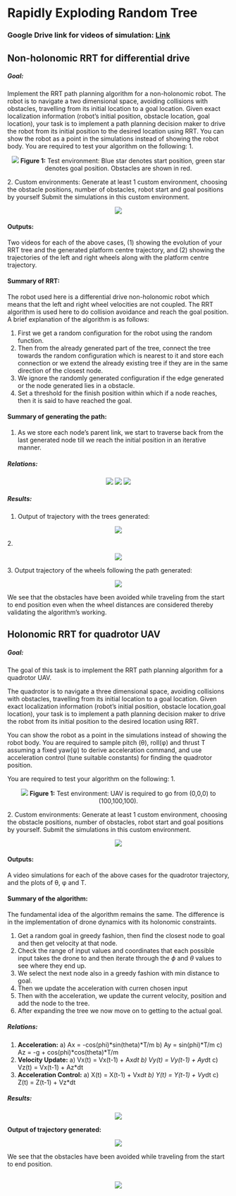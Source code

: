 # Rapidly Exploding Random Tree


### Google Drive link for videos of simulation: [Link](https://drive.google.com/drive/folders/1G4tYQBkde1AEr6it_nONotADi-ubwWYN?usp=sharing)

## Non-holonomic RRT for differential drive

##### Goal:
Implement the RRT path planning algorithm for a non-holonomic robot.
    The robot is to navigate a two dimensional space, avoiding collisions with obstacles, travelling from its initial location to a goal location. Given exact localization information (robot’s initial position, obstacle location, goal location), your task is to implement a path planning decision maker to drive the robot from its initial position to the desired location using RRT. You can show the robot as a point in the simulations instead of showing the robot body. 
    You are required to test your algorithm on the following:
    1. 
    <p align="center">
        <img src="images/TestEnvQ1.png"/>
         <b>Figure 1:</b> Test environment: Blue star denotes start position, green star denotes goal position. Obstacles are shown in red.
    </p>
 2. Custom environments: Generate at least 1 custom environment, choosing the obstacle positions, number of obstacles, robot start and goal positions by yourself Submit the simulations in this custom environment.
<p align="center">
        <img src="images/CustomEnv.png"/>
</p>
   
#### Outputs:
Two videos for each of the above cases, (1) showing the evolution of your RRT tree and the generated platform centre trajectory, and (2) showing the trajectories of the left and right wheels along with the platform centre trajectory.


#### Summary of RRT: 
The robot used here is a differential drive non-holonomic robot which means that the left and right wheel velocities are not coupled. The RRT algorithm is used here to do collision avoidance and reach the goal position. A brief explanation of the algorithm is as follows:
1. First we get a random configuration for the robot using the random function.
2. Then from the already generated part of the tree, connect the tree towards the random configuration which is nearest to it and store each connection or we extend the already existing tree if they are in the same direction of the closest node.
3. We ignore the randomly generated configuration if the edge generated or the node generated lies in a obstacle.
4. Set a threshold for the finish position within which if a node reaches, then it is said to have reached the goal.


#### Summary of generating the path:
1. As we store each node’s parent link, we start to traverse back from the last generated node till we reach the initial position in an iterative manner.

##### Relations:
<p align="center">
        <img src="images/RelationsQ1.png"/>
        <img src="images/RelationsQ1_1.png"/>
        <img src="images/RelationsQ1_2.png"/>
</p>

##### Results: 
1. Output of trajectory with the trees generated:<br>
<p align="center">
        <img src="images/CustomEnv_Output.png"/>
</p>
2. <br>
<p align="center">
        <img src="images/CustomEnv_Path.png"/>
</p>
3. Output trajectory of the wheels following the path generated:
<p align="center">
        <img src="images/CustomEnv_Wheels.png"/>
</p>
We see that the obstacles have been avoided while traveling from the start to end position even when the wheel distances are considered thereby validating the algorithm’s working.


## Holonomic RRT for quadrotor UAV

##### Goal:
The goal of this task is to implement the RRT path planning algorithm for a quadrotor UAV.

The quadrotor is to navigate a three dimensional space, avoiding collisions with obstacles, travelling from its initial location to a goal location. 
Given exact localization information (robot’s initial position, obstacle location,goal location), your task is to implement a path planning decision maker to drive the robot from its initial position to the desired location using RRT.

You can show the robot as a point in the simulations instead of showing the robot body. You are required to sample pitch (θ), roll(φ) and thrust T assuming a fixed yaw(ψ) to derive acceleration command, and use acceleration control (tune suitable constants) for finding the quadrotor position.

You are required to test your algorithm on the following:
1. 
    <p align="center">
        <img src="images/TestEnvQ2.png"/>
         <b>Figure 1:</b> Test environment: UAV is required to go from (0,0,0) to (100,100,100).
    </p>
 2. Custom environments: Generate at least 1 custom environment, choosing the obstacle positions, number of obstacles, robot start and goal positions by yourself. Submit the simulations in this custom environment.
<p align="center">
        <img src="images/CustomEnvQ2.png"/>
</p>

#### Outputs:
A video simulations for each of the above cases for the quadrotor trajectory, and the plots of θ, φ and T.

#### Summary of the algorithm:
The fundamental idea of the algorithm remains the same. The difference is in the implementation of drone dynamics with its holonomic  constraints.
1. Get a random goal in greedy fashion, then find the closest node to goal and then get velocity at that node.
2. Check the range of input values and coordinates that each possible input takes the drone to and then iterate through the $\phi$ and $\theta$ values to see where they end up. 
3. We select the next node also in a greedy fashion with min distance to goal.
4. Then we update the acceleration with curren chosen input
5. Then with the acceleration, we update the current velocity, position and add the node to the tree.
6. After expanding the tree we now move on to getting to the actual goal.


##### Relations:
1. <b>Acceleration:</b>
    a) Ax = -cos(phi)*sin(theta)*T/m
    b) Ay = sin(phi)*T/m
    c) Az = -g + cos(phi)*cos(theta)*T/m
2. <b>Velocity Update:</b>
    a) Vx(t) = Vx(t-1) + Ax*dt
    b) Vy(t) = Vy(t-1) + Ay*dt
    c) Vz(t) = Vx(t-1) + Az*dt
3. <b>Acceleration Control:</b>
    a) X(t) = X(t-1) + Vx*dt
    b) Y(t) = Y(t-1) + Vy*dt
    c) Z(t) = Z(t-1) + Vz*dt


##### Results:
<p align="center">
        <img src="images/OutputTreeQ2.png"/>
</p>
<b>Output of trajectory generated:</b>
<p align="center">
        <img src="images/OutputTrajQ2.png"/>
</p>
We see that the obstacles have been avoided while traveling from the start to end position.<br><br>
<p align="center">
        <img src="images/OutputEnvQ2Iterations.png"/>
</p>

